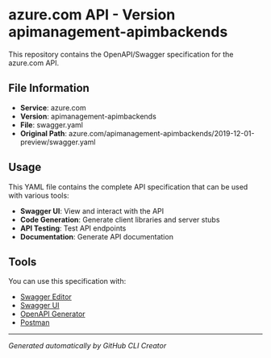 # azure.com API - Version apimanagement-apimbackends

This repository contains the OpenAPI/Swagger specification for the azure.com API.

## File Information

- **Service**: azure.com
- **Version**: apimanagement-apimbackends
- **File**: swagger.yaml
- **Original Path**: azure.com/apimanagement-apimbackends/2019-12-01-preview/swagger.yaml

## Usage

This YAML file contains the complete API specification that can be used with various tools:

- **Swagger UI**: View and interact with the API
- **Code Generation**: Generate client libraries and server stubs
- **API Testing**: Test API endpoints
- **Documentation**: Generate API documentation

## Tools

You can use this specification with:

- [Swagger Editor](https://editor.swagger.io/)
- [Swagger UI](https://swagger.io/tools/swagger-ui/)
- [OpenAPI Generator](https://openapi-generator.tech/)
- [Postman](https://www.postman.com/)

---

*Generated automatically by GitHub CLI Creator*
